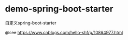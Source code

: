 # demo-spring-boot-starter
自定义spring-boot-starter


@see https://www.cnblogs.com/hello-shf/p/10864977.html